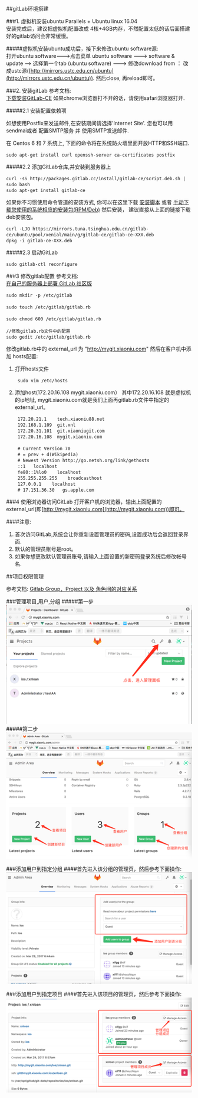 ##gitLab环境搭建

###1. 虚拟机安装ubuntu
Parallels + Ubuntu linux 16.04      
安装完成后，建议把虚拟机配置改成 4核+4GB内存，不然配置太低的话后面搭建好的gitlab访问会非常缓慢。

#####虚拟机安装ubuntu成功后，接下来修改ubuntu software源:   
打开ubuntu software--->点击菜单 ubuntu software ---> software & update --> 选择第一个tab (ubuntu software)  ---> 修改download from ： 改成ustc源([http://mirrors.ustc.edu.cn/ubuntu](http://mirrors.ustc.edu.cn/ubuntu)). 然后close, 再reload即可。



###2. 安装gitLab
参考文档:     
[下载安装GitLab-CE](https://www.gitlab.cc/downloads/#ubuntu1604)
如果chrome浏览器打不开的话，请使用safari浏览器打开.


#####2.1 安装配置依赖项

如想使用Postfix来发送邮件,在安装期间请选择'Internet Site'. 您也可以用sendmai或者 配置SMTP服务 并 使用SMTP发送邮件.

在 Centos 6 和 7 系统上, 下面的命令将在系统防火墙里面开放HTTP和SSH端口.

	sudo apt-get install curl openssh-server ca-certificates postfix

#####2.2 添加GitLab仓库,并安装到服务器上

	curl -sS http://packages.gitlab.cc/install/gitlab-ce/script.deb.sh | sudo bash
	sudo apt-get install gitlab-ce
	
如果你不习惯使用命令管道的安装方式, 你可以在这里下载 [安装脚本](http://packages.gitlab.cc/install/gitlab-ce/) 或者 [手动下载您使用的系统相应的安装包(RPM/Deb)](https://mirrors.tuna.tsinghua.edu.cn/gitlab-ce/) 然后安装， 建议直接从上面的链接下载deb安装包。

	curl -LJO https://mirrors.tuna.tsinghua.edu.cn/gitlab-ce/ubuntu/pool/xenial/main/g/gitlab-ce/gitlab-ce-XXX.deb
	dpkg -i gitlab-ce-XXX.deb
	
#####2.3 启动GitLab

	sudo gitlab-ctl reconfigure


###3 修改gitlab配置
参考文档:    
[在自己的服务器上部署 GitLab 社区版](http://www.cnblogs.com/restran/p/4063880.html)


	sudo mkdir -p /etc/gitlab
	
	sudo touch /etc/gitlab/gitlab.rb
	
	sudo chmod 600 /etc/gitlab/gitlab.rb
	
	//修改gitlab.rb文件中的配置
	sudo gedit /etc/gitlab/gitlab.rb


修改gitlab.rb中的 external_url 为 "http://mygit.xiaoniu.com"
然后在客户机中添加 hosts配置:
	
1. 打开hosts文件
	
		sudo vim /etc/hosts
	
2. 添加host(172.20.16.108 mygit.xiaoniu.com）
其中172.20.16.108 就是虚拟机的ip地址, mygit.xiaoniu.com就是我们上面再gitlab.rb文件中指定的external_url。
	
		172.20.21.1    tech.xiaoniu88.net
		192.168.1.109  git.xnl
		172.20.31.101  git.xiaoniugit.com
		172.20.16.108  mygit.xiaoniu.com

		# Current Version 70
		# = prev + d(Wikipedia)
		# Newest Version http://go.netsh.org/link/gethosts
		::1   localhost
		fe80::1%lo0    localhost
		255.255.255.255    broadcasthost
		127.0.0.1    localhost
		# 17.151.36.30   gs.apple.com




	

###4 使用浏览器访问GitLab
打开客户机的浏览器，输出上面配置的external_url(即[http://mygit.xiaoniu.com](http://mygit.xiaoniu.com))即可。

####注意:
1. 首次访问GitLab,系统会让你重新设置管理员的密码,设置成功后会返回登录界面.
2. 默认的管理员账号是root。		
3. 如果你想更改默认管理员账号,请输入上面设置的新密码登录系统后修改帐号名.






##项目权限管理

参考文档: [Gitlab Group，Project 以及 角色间的对应关系](http://comedsh.iteye.com/blog/2238338)


###管理项目,用户,分组
#####第一步
![](./gitlabImage/manager_1.png)
#####第二步
![](./gitlabImage/manager_2.png)

###添加用户到指定分组
####首先进入该分组的管理页，然后参考下面操作:
![](./gitlabImage/manager_3.png)

###添加用户到指定项目
####首先进入该项目的管理页，然后参考下面操作:
![](./gitlabImage/manager_4.png)


